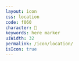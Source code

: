 ```yaml
---
layout: icon
css: location
code: f060
character: 
keywords: here marker
uiWidth: 32
permalink: /icon/location/
isIcon: true
---
```

